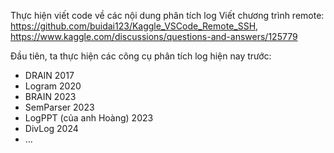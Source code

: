 Thực hiện viết code về các nội dung phân tích log
Viết chương trình remote: https://github.com/buidai123/Kaggle_VSCode_Remote_SSH, https://www.kaggle.com/discussions/questions-and-answers/125779 

Đầu tiên, ta thực hiện các công cụ phân tích log hiện nay trước:
+ DRAIN                             2017
+ Logram                            2020
+ BRAIN                             2023
+ SemParser                         2023
+ LogPPT (của anh Hoàng)            2023
+ DivLog                            2024
+ ...